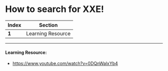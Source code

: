 # How to search for XXE!

Index | Section
--- | ---
**1** | Learning Resource

___


#### Learning Resource: 

* https://www.youtube.com/watch?v=0DQnWalxYb4
